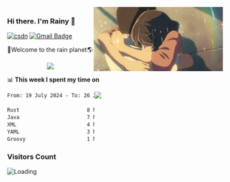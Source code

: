 <img  align='right' height="150" src="https://github.com/LikeRainDay/LikeRainDay/blob/master/pic/img_rain_1.gif?raw=true">



### Hi there. I'm Rainy :lemon:

[![csdn](https://img.shields.io/badge/-csdn-c14438?style=flat-square&logo=c&logoColor=white)](https://blog.csdn.net/qq_15807167)
[![Gmail Badge](https://img.shields.io/badge/-gmail-c14438?style=flat-square&logo=Gmail&logoColor=white&link=mailto:houshuai0816@gmail.com)](mailto:houshuai0816@gmail.com)

🚀Welcome to the rain planet🌎

<center>
<img align='center'  src="https://source.unsplash.com/user/rainyhehe/likes">
</center>

📊 **This week I spent my time on**

<img align='right'   width="300" src="https://github-readme-stats.vercel.app/api?username=LikeRainDay&show_icons=true&title_color=fff&icon_color=79ff97&text_color=9f9f9f&bg_color=151515&count_private=true">

<!--START_SECTION:waka-->

```txt
From: 19 July 2024 - To: 26 July 2024

Rust                      8 hrs 39 mins   ██████▓░░░░░░░░░░░░░░░░░░   26.92 %
Java                      7 hrs 26 mins   █████▓░░░░░░░░░░░░░░░░░░░   23.12 %
XML                       4 hrs 44 mins   ███▓░░░░░░░░░░░░░░░░░░░░░   14.75 %
YAML                      3 hrs 53 mins   ███░░░░░░░░░░░░░░░░░░░░░░   12.09 %
Groovy                    1 hr 11 mins    █░░░░░░░░░░░░░░░░░░░░░░░░   03.69 %
```

<!--END_SECTION:waka-->

### Visitors Count
<img align="left" src = "https://profile-counter.glitch.me/LikeRainDay/count.svg" alt ="Loading">
